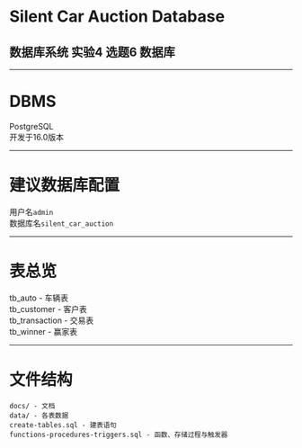 # Silent Car Auction Database
## 数据库系统 实验4 选题6 数据库

---

# DBMS
PostgreSQL  
开发于16.0版本  

---

# 建议数据库配置
用户名`admin`  
数据库名`silent_car_auction`

---

# 表总览
tb_auto - 车辆表  
tb_customer - 客户表  
tb_transaction - 交易表  
tb_winner - 赢家表  

---

# 文件结构
```
docs/ - 文档
data/ - 各表数据
create-tables.sql - 建表语句
functions-procedures-triggers.sql - 函数、存储过程与触发器
``` 